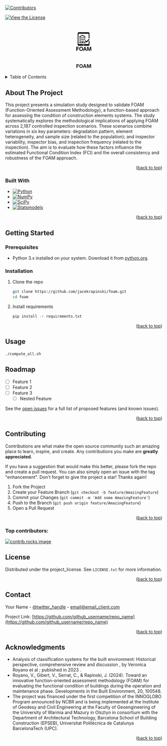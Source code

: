 <a id="readme-top"></a>

[![Contributors](https://img.shields.io/github/contributors/jacekrapinski/foam?color=blue)](CONTRIBUTORS)

[![View the License](https://img.shields.io/github/license/jacekrapinski/foam?color=blue)](LICENSE)


<!-- PROJECT LOGO -->
<br />
<div align="center">
  <a href="https://github.com/jacekrapinski/foam">
    <img src="images/foamlogo.png" alt="Logo" width="80" height="80">
  </a>
<h3 align="center">FOAM</h3>
</div>



<!-- TABLE OF CONTENTS -->
<details>
  <summary>Table of Contents</summary>
  <ol>
    <li>
      <a href="#about-the-project">About The Project</a>
      <ul>
        <li><a href="#built-with">Built With</a></li>
      </ul>
    </li>
    <li>
      <a href="#getting-started">Getting Started</a>
      <ul>
        <li><a href="#prerequisites">Prerequisites</a></li>
        <li><a href="#installation">Installation</a></li>
      </ul>
    </li>
    <li><a href="#usage">Usage</a></li>
    <li><a href="#roadmap">Roadmap</a></li>
    <li><a href="#contributing">Contributing</a></li>
    <li><a href="#license">License</a></li>
    <li><a href="#contact">Contact</a></li>
    <li><a href="#acknowledgments">Acknowledgments</a></li>
  </ol>
</details>



<!-- ABOUT THE PROJECT -->
## About The Project
This project presents a simulation study designed to validate FOAM (Function-Oriented Assessment Methodology), a function-based approach for assessing the condition of construction elements systems. The study systematically explores the methodological implications of applying FOAM across 2,187 controlled inspection scenarios. These scenarios combine variations in six key parameters: degradation pattern, element heterogeneity, and sample size (related to the population); and inspector variability, inspector bias, and inspection frequency (related to the inspection). The aim is to evaluate how these factors influence the estimated Functional Condition Index (FCI) and the overall consistency and robustness of the FOAM approach.
<p align="right">(<a href="#readme-top">back to top</a>)</p>



### Built With

* [![Python](https://img.shields.io/badge/Python-3776AB?logo=python&logoColor=white)](https://www.python.org/)
* [![NumPy](https://img.shields.io/badge/NumPy-013243?logo=numpy&logoColor=white)](https://numpy.org/)
* [![SciPy](https://img.shields.io/badge/SciPy-8CAAE6?logo=scipy&logoColor=white)](https://scipy.org/)
* [![Statsmodels](https://img.shields.io/badge/Statsmodels-4B6C8C?logo=python&logoColor=white)](https://www.statsmodels.org/)


<p align="right">(<a href="#readme-top">back to top</a>)</p>



<!-- GETTING STARTED -->
## Getting Started

### Prerequisites

- Python 3.x installed on your system. Download it from [python.org](https://www.python.org/downloads/).

### Installation

1. Clone the repo
   ```sh
   git clone https://github.com/jacekrapinski/foam.git
   cd foam
   ```
3. Install requirements
   ```sh
   pip install -r requirements.txt
   ```

<p align="right">(<a href="#readme-top">back to top</a>)</p>


<!-- USAGE EXAMPLES -->
## Usage
   ```sh
   ./compute_all.sh
   ```



<!-- ROADMAP -->
## Roadmap

- [ ] Feature 1
- [ ] Feature 2
- [ ] Feature 3
    - [ ] Nested Feature

See the [open issues](https://github.com/github_username/repo_name/issues) for a full list of proposed features (and known issues).

<p align="right">(<a href="#readme-top">back to top</a>)</p>



<!-- CONTRIBUTING -->
## Contributing

Contributions are what make the open source community such an amazing place to learn, inspire, and create. Any contributions you make are **greatly appreciated**.

If you have a suggestion that would make this better, please fork the repo and create a pull request. You can also simply open an issue with the tag "enhancement".
Don't forget to give the project a star! Thanks again!

1. Fork the Project
2. Create your Feature Branch (`git checkout -b feature/AmazingFeature`)
3. Commit your Changes (`git commit -m 'Add some AmazingFeature'`)
4. Push to the Branch (`git push origin feature/AmazingFeature`)
5. Open a Pull Request

<p align="right">(<a href="#readme-top">back to top</a>)</p>

### Top contributors:

<a href="https://github.com/github_username/repo_name/graphs/contributors">
  <img src="https://contrib.rocks/image?repo=github_username/repo_name" alt="contrib.rocks image" />
</a>



<!-- LICENSE -->
## License

Distributed under the project_license. See `LICENSE.txt` for more information.

<p align="right">(<a href="#readme-top">back to top</a>)</p>



<!-- CONTACT -->
## Contact

Your Name - [@twitter_handle](https://twitter.com/twitter_handle) - email@email_client.com

Project Link: [https://github.com/github_username/repo_name](https://github.com/github_username/repo_name)

<p align="right">(<a href="#readme-top">back to top</a>)</p>



<!-- ACKNOWLEDGMENTS -->
## Acknowledgments

* Analysis of classification systems for the built environment: Historical perspective, comprehensive review and discussion , by Veronica Royano et al ; published in 2023 .
* Royano, V., Gibert, V., Serrat, C., & Rapinski, J. (2024). Toward an innovative function-oriented assessment methodology (FOAM) for evaluating the functional condition of buildings during the operation and maintenance phase. Developments in the Built Environment, 20, 100548.
* The project was financed under the first competition of the INNOGLOBO Program announced by NCBR and is being implemented at the Institute of Geodesy and Civil Engineering at the Faculty of Geoengineering of the University of Warmia and Mazury in Olsztyn in consortium with the Department of Architectural Technology, Barcelona School of Building Construction (EPSEB), Universitat Politècnica de Catalunya BarcelonaTech (UPC).

<p align="right">(<a href="#readme-top">back to top</a>)</p>



<!-- MARKDOWN LINKS & IMAGES -->
<!-- https://www.markdownguide.org/basic-syntax/#reference-style-links -->
[contributors-shield]: https://img.shields.io/github/contributors/github_username/repo_name.svg?style=for-the-badge
[contributors-url]: https://github.com/github_username/repo_name/graphs/contributors
[forks-shield]: https://img.shields.io/github/forks/github_username/repo_name.svg?style=for-the-badge
[forks-url]: https://github.com/github_username/repo_name/network/members
[stars-shield]: https://img.shields.io/github/stars/github_username/repo_name.svg?style=for-the-badge
[stars-url]: https://github.com/github_username/repo_name/stargazers
[issues-shield]: https://img.shields.io/github/issues/github_username/repo_name.svg?style=for-the-badge
[issues-url]: https://github.com/github_username/repo_name/issues
[license-shield]: https://img.shields.io/github/license/github_username/repo_name.svg?style=for-the-badge
[license-url]: https://github.com/github_username/repo_name/blob/master/LICENSE.txt
[linkedin-shield]: https://img.shields.io/badge/-LinkedIn-black.svg?style=for-the-badge&logo=linkedin&colorB=555
[linkedin-url]: https://linkedin.com/in/linkedin_username
[product-screenshot]: images/screenshot.png
[Next.js]: https://img.shields.io/badge/next.js-000000?style=for-the-badge&logo=nextdotjs&logoColor=white
[Next-url]: https://nextjs.org/
[React.js]: https://img.shields.io/badge/React-20232A?style=for-the-badge&logo=react&logoColor=61DAFB
[React-url]: https://reactjs.org/
[Vue.js]: https://img.shields.io/badge/Vue.js-35495E?style=for-the-badge&logo=vuedotjs&logoColor=4FC08D
[Vue-url]: https://vuejs.org/
[Angular.io]: https://img.shields.io/badge/Angular-DD0031?style=for-the-badge&logo=angular&logoColor=white
[Angular-url]: https://angular.io/
[Svelte.dev]: https://img.shields.io/badge/Svelte-4A4A55?style=for-the-badge&logo=svelte&logoColor=FF3E00
[Svelte-url]: https://svelte.dev/
[Laravel.com]: https://img.shields.io/badge/Laravel-FF2D20?style=for-the-badge&logo=laravel&logoColor=white
[Laravel-url]: https://laravel.com
[Bootstrap.com]: https://img.shields.io/badge/Bootstrap-563D7C?style=for-the-badge&logo=bootstrap&logoColor=white
[Bootstrap-url]: https://getbootstrap.com
[JQuery.com]: https://img.shields.io/badge/jQuery-0769AD?style=for-the-badge&logo=jquery&logoColor=white
[JQuery-url]: https://jquery.com 
